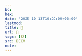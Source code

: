 ```yaml
---
bc:
hex:
date: '2025-10-13T10:27:09+08:00'
lastmod:
title: 􁶗
url: 􁶗
tags: [貉]
src: DCCV
note:
---
```

